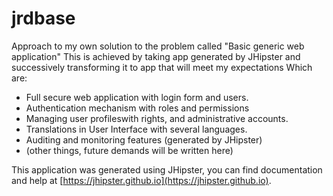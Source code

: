 # jrdbase

Approach to my own solution to the problem called "Basic generic web application"
This is achieved by taking app generated by JHipster and successively transforming it to app that will meet my expectations
Which are:

* Full secure web application with login form and users.
* Authentication mechanism with roles and permissions
* Managing user profileswith rights, and administrative accounts.
* Translations in User Interface with several languages.
* Auditing and monitoring features (generated by JHipster)
* (other things, future demands will be written here)

This application was generated using JHipster, you can find documentation and help at [https://jhipster.github.io](https://jhipster.github.io).

